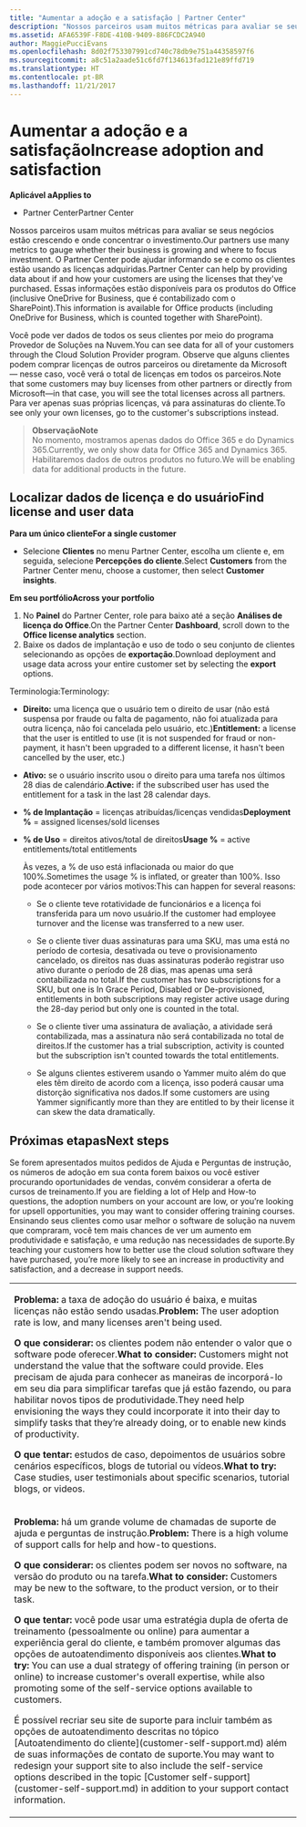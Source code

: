 ```yaml
---
title: "Aumentar a adoção e a satisfação | Partner Center"
description: "Nossos parceiros usam muitos métricas para avaliar se seus negócios estão crescendo e onde concentrar o investimento. O Partner Center pode ajudar informando se e como os clientes estão usando as licenças adquiridas."
ms.assetid: AFA6539F-F8DE-410B-9409-886FCDC2A940
author: MaggiePucciEvans
ms.openlocfilehash: 8d02f753307991cd740c78db9e751a44358597f6
ms.sourcegitcommit: a8c51a2aade51c6fd7f134613fad121e89ffd719
ms.translationtype: HT
ms.contentlocale: pt-BR
ms.lasthandoff: 11/21/2017
---
```

# <a name="increase-adoption-and-satisfaction"></a><span data-ttu-id="8334b-104">Aumentar a adoção e a satisfação</span><span class="sxs-lookup"><span data-stu-id="8334b-104">Increase adoption and satisfaction</span></span>

**<span data-ttu-id="8334b-105">Aplicável a</span><span class="sxs-lookup"><span data-stu-id="8334b-105">Applies to</span></span>**

-  <span data-ttu-id="8334b-106">Partner Center</span><span class="sxs-lookup"><span data-stu-id="8334b-106">Partner Center</span></span>

<span data-ttu-id="8334b-107">Nossos parceiros usam muitos métricas para avaliar se seus negócios estão crescendo e onde concentrar o investimento.</span><span class="sxs-lookup"><span data-stu-id="8334b-107">Our partners use many metrics to gauge whether their business is growing and where to focus investment.</span></span> <span data-ttu-id="8334b-108">O Partner Center pode ajudar informando se e como os clientes estão usando as licenças adquiridas.</span><span class="sxs-lookup"><span data-stu-id="8334b-108">Partner Center can help by providing data about if and how your customers are using the licenses that they've purchased.</span></span> <span data-ttu-id="8334b-109">Essas informações estão disponíveis para os produtos do Office (inclusive OneDrive for Business, que é contabilizado com o SharePoint).</span><span class="sxs-lookup"><span data-stu-id="8334b-109">This information is available for Office products (including OneDrive for Business, which is counted together with SharePoint).</span></span>

<span data-ttu-id="8334b-110">Você pode ver dados de todos os seus clientes por meio do programa Provedor de Soluções na Nuvem.</span><span class="sxs-lookup"><span data-stu-id="8334b-110">You can see data for all of your customers through the Cloud Solution Provider program.</span></span> <span data-ttu-id="8334b-111">Observe que alguns clientes podem comprar licenças de outros parceiros ou diretamente da Microsoft — nesse caso, você verá o total de licenças em todos os parceiros.</span><span class="sxs-lookup"><span data-stu-id="8334b-111">Note that some customers may buy licenses from other partners or directly from Microsoft—in that case, you will see the total licenses across all partners.</span></span> <span data-ttu-id="8334b-112">Para ver apenas suas próprias licenças, vá para assinaturas do cliente.</span><span class="sxs-lookup"><span data-stu-id="8334b-112">To see only your own licenses, go to the customer's subscriptions instead.</span></span>

>**<span data-ttu-id="8334b-113">Observação</span><span class="sxs-lookup"><span data-stu-id="8334b-113">Note</span></span>**<br> <span data-ttu-id="8334b-114">No momento, mostramos apenas dados do Office 365 e do Dynamics 365.</span><span class="sxs-lookup"><span data-stu-id="8334b-114">Currently, we only show data for Office 365 and Dynamics 365.</span></span> <span data-ttu-id="8334b-115">Habilitaremos dados de outros produtos no futuro.</span><span class="sxs-lookup"><span data-stu-id="8334b-115">We will be enabling data for additional products in the future.</span></span>

## <a name="find-license-and-user-data"></a><span data-ttu-id="8334b-116">Localizar dados de licença e do usuário</span><span class="sxs-lookup"><span data-stu-id="8334b-116">Find license and user data</span></span>


**<span data-ttu-id="8334b-117">Para um único cliente</span><span class="sxs-lookup"><span data-stu-id="8334b-117">For a single customer</span></span>**

-   <span data-ttu-id="8334b-118">Selecione **Clientes** no menu Partner Center, escolha um cliente e, em seguida, selecione **Percepções do cliente**.</span><span class="sxs-lookup"><span data-stu-id="8334b-118">Select **Customers** from the Partner Center menu, choose a customer, then select **Customer insights**.</span></span>

**<span data-ttu-id="8334b-119">Em seu portfólio</span><span class="sxs-lookup"><span data-stu-id="8334b-119">Across your portfolio</span></span>**

1.  <span data-ttu-id="8334b-120">No **Painel** do Partner Center, role para baixo até a seção **Análises de licença do Office**.</span><span class="sxs-lookup"><span data-stu-id="8334b-120">On the Partner Center **Dashboard**, scroll down to the **Office license analytics** section.</span></span>
2.  <span data-ttu-id="8334b-121">Baixe os dados de implantação e uso de todo o seu conjunto de clientes selecionando as opções de **exportação**.</span><span class="sxs-lookup"><span data-stu-id="8334b-121">Download deployment and usage data across your entire customer set by selecting the **export** options.</span></span>

<span data-ttu-id="8334b-122">Terminologia:</span><span class="sxs-lookup"><span data-stu-id="8334b-122">Terminology:</span></span>

-   <span data-ttu-id="8334b-123">**Direito:** uma licença que o usuário tem o direito de usar (não está suspensa por fraude ou falta de pagamento, não foi atualizada para outra licença, não foi cancelada pelo usuário, etc.)</span><span class="sxs-lookup"><span data-stu-id="8334b-123">**Entitlement:** a license that the user is entitled to use (it is not suspended for fraud or non-payment, it hasn't been upgraded to a different license, it hasn't been cancelled by the user, etc.)</span></span>

-   <span data-ttu-id="8334b-124">**Ativo:** se o usuário inscrito usou o direito para uma tarefa nos últimos 28 dias de calendário.</span><span class="sxs-lookup"><span data-stu-id="8334b-124">**Active:** if the subscribed user has used the entitlement for a task in the last 28 calendar days.</span></span>

-   <span data-ttu-id="8334b-125">**% de Implantação** = licenças atribuídas/licenças vendidas</span><span class="sxs-lookup"><span data-stu-id="8334b-125">**Deployment %** = assigned licenses/sold licenses</span></span>

-   <span data-ttu-id="8334b-126">**% de Uso** = direitos ativos/total de direitos</span><span class="sxs-lookup"><span data-stu-id="8334b-126">**Usage %** = active entitlements/total entitlements</span></span>

    <span data-ttu-id="8334b-127">Às vezes, a % de uso está inflacionada ou maior do que 100%.</span><span class="sxs-lookup"><span data-stu-id="8334b-127">Sometimes the usage % is inflated, or greater than 100%.</span></span> <span data-ttu-id="8334b-128">Isso pode acontecer por vários motivos:</span><span class="sxs-lookup"><span data-stu-id="8334b-128">This can happen for several reasons:</span></span>

    -   <span data-ttu-id="8334b-129">Se o cliente teve rotatividade de funcionários e a licença foi transferida para um novo usuário.</span><span class="sxs-lookup"><span data-stu-id="8334b-129">If the customer had employee turnover and the license was transferred to a new user.</span></span>

    -   <span data-ttu-id="8334b-130">Se o cliente tiver duas assinaturas para uma SKU, mas uma está no período de cortesia, desativada ou teve o provisionamento cancelado, os direitos nas duas assinaturas poderão registrar uso ativo durante o período de 28 dias, mas apenas uma será contabilizada no total.</span><span class="sxs-lookup"><span data-stu-id="8334b-130">If the customer has two subscriptions for a SKU, but one is In Grace Period, Disabled or De-provisioned, entitlements in both subscriptions may register active usage during the 28-day period but only one is counted in the total.</span></span>

    -   <span data-ttu-id="8334b-131">Se o cliente tiver uma assinatura de avaliação, a atividade será contabilizada, mas a assinatura não será contabilizada no total de direitos.</span><span class="sxs-lookup"><span data-stu-id="8334b-131">If the customer has a trial subscription, activity is counted but the subscription isn't counted towards the total entitlements.</span></span>

    -   <span data-ttu-id="8334b-132">Se alguns clientes estiverem usando o Yammer muito além do que eles têm direito de acordo com a licença, isso poderá causar uma distorção significativa nos dados.</span><span class="sxs-lookup"><span data-stu-id="8334b-132">If some customers are using Yammer significantly more than they are entitled to by their license it can skew the data dramatically.</span></span>

## <a name="next-steps"></a><span data-ttu-id="8334b-133">Próximas etapas</span><span class="sxs-lookup"><span data-stu-id="8334b-133">Next steps</span></span>


<span data-ttu-id="8334b-134">Se forem apresentados muitos pedidos de Ajuda e Perguntas de instrução, os números de adoção em sua conta forem baixos ou você estiver procurando oportunidades de vendas, convém considerar a oferta de cursos de treinamento.</span><span class="sxs-lookup"><span data-stu-id="8334b-134">If you are fielding a lot of Help and How-to questions, the adoption numbers on your account are low, or you’re looking for upsell opportunities, you may want to consider offering training courses.</span></span> <span data-ttu-id="8334b-135">Ensinando seus clientes como usar melhor o software de solução na nuvem que compraram, você tem mais chances de ver um aumento em produtividade e satisfação, e uma redução nas necessidades de suporte.</span><span class="sxs-lookup"><span data-stu-id="8334b-135">By teaching your customers how to better use the cloud solution software they have purchased, you’re more likely to see an increase in productivity and satisfaction, and a decrease in support needs.</span></span>

<table>
<colgroup>
<col width="100%" />
</colgroup>
<tbody>
<tr class="odd">
<td><p><span data-ttu-id="8334b-136"><strong>Problema:</strong> a taxa de adoção do usuário é baixa, e muitas licenças não estão sendo usadas.</span><span class="sxs-lookup"><span data-stu-id="8334b-136"><strong>Problem:</strong> The user adoption rate is low, and many licenses aren't being used.</span></span></p>
<p><span data-ttu-id="8334b-137"><strong>O que considerar:</strong> os clientes podem não entender o valor que o software pode oferecer.</span><span class="sxs-lookup"><span data-stu-id="8334b-137"><strong>What to consider:</strong> Customers might not understand the value that the software could provide.</span></span> <span data-ttu-id="8334b-138">Eles precisam de ajuda para conhecer as maneiras de incorporá-lo em seu dia para simplificar tarefas que já estão fazendo, ou para habilitar novos tipos de produtividade.</span><span class="sxs-lookup"><span data-stu-id="8334b-138">They need help envisioning the ways they could incorporate it into their day to simplify tasks that they’re already doing, or to enable new kinds of productivity.</span></span></p>
<p><span data-ttu-id="8334b-139"><strong>O que tentar:</strong> estudos de caso, depoimentos de usuários sobre cenários específicos, blogs de tutorial ou vídeos.</span><span class="sxs-lookup"><span data-stu-id="8334b-139"><strong>What to try:</strong> Case studies, user testimonials about specific scenarios, tutorial blogs, or videos.</span></span></p></td>
</tr>
<tr class="even">
<td><p><span data-ttu-id="8334b-140"><strong>Problema:</strong> há um grande volume de chamadas de suporte de ajuda e perguntas de instrução.</span><span class="sxs-lookup"><span data-stu-id="8334b-140"><strong>Problem:</strong> There is a high volume of support calls for help and how-to questions.</span></span></p>
<p><span data-ttu-id="8334b-141"><strong>O que considerar:</strong> os clientes podem ser novos no software, na versão do produto ou na tarefa.</span><span class="sxs-lookup"><span data-stu-id="8334b-141"><strong>What to consider:</strong> Customers may be new to the software, to the product version, or to their task.</span></span></p>
<p><span data-ttu-id="8334b-142"><strong>O que tentar:</strong> você pode usar uma estratégia dupla de oferta de treinamento (pessoalmente ou online) para aumentar a experiência geral do cliente, e também promover algumas das opções de autoatendimento disponíveis aos clientes.</span><span class="sxs-lookup"><span data-stu-id="8334b-142"><strong>What to try:</strong> You can use a dual strategy of offering training (in person or online) to increase customer's overall expertise, while also promoting some of the self-service options available to customers.</span></span></p>
<p><span data-ttu-id="8334b-143">É possível recriar seu site de suporte para incluir também as opções de autoatendimento descritas no tópico [Autoatendimento do cliente](customer-self-support.md) além de suas informações de contato de suporte.</span><span class="sxs-lookup"><span data-stu-id="8334b-143">You may want to redesign your support site to also include the self-service options described in the topic [Customer self-support](customer-self-support.md) in addition to your support contact information.</span></span></p></td>
</tr>
</tbody>
</table>

 

 

 



